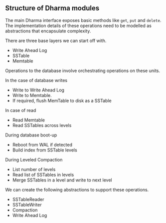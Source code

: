 Structure of Dharma modules
---------------------------

The main Dharma interface exposes basic methods like `get`, `put` and `delete`.  
The implementation details of these operations need to be modelled as abstractions 
that encapsulate complexity.

There are three base layers we can start off with.
* Write Ahead Log
* SSTable
* Memtable

Operations to the database involve orchestrating operations on these units.

In the case of database writes
* Write to Write Ahead Log
* Write to Memtable.
* If required, flush MemTable to disk as a SSTable

In case of read
* Read Memtable
* Read SSTables across levels

During database boot-up
* Reboot from WAL if detected
* Build index from SSTable levels

During Leveled Compaction
* List number of levels
* Read list of SSTables in levels
* Merge SSTables in a level and write to next level

We can create the following abstractions to support these operations.
* SSTableReader
* SSTableWriter
* Compaction
* Write Ahead Log




